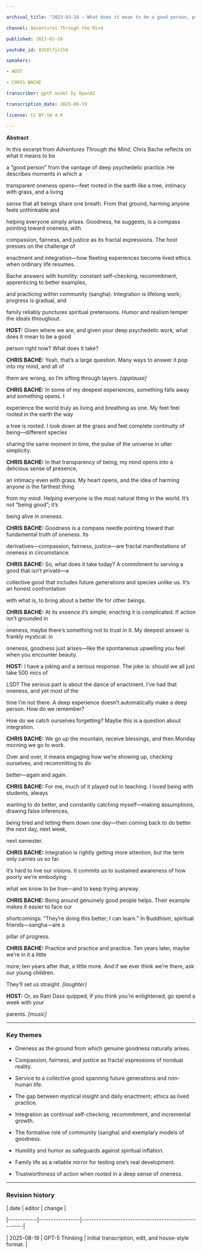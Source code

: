 ```yaml
---

archival_title: "2023-03-16 – What does it mean to be a good person, psychedelically? | Chris Bache PhD"

channel: Adventures Through the Mind

published: 2023-03-16

youtube_id: 83VOl7ylChQ

speakers:

- HOST

- CHRIS BACHE

transcriber: gpt5 model by OpenAI

transcription_date: 2025-08-19

license: CC BY-SA 4.0

---
```


**Abstract**

In this excerpt from *Adventures Through the Mind*, Chris Bache reflects on what it means to be

a “good person” from the vantage of deep psychedelic practice. He describes moments in which a

transparent oneness opens—feet rooted in the earth like a tree, intimacy with grass, and a living

sense that all beings share one breath. From that ground, harming anyone feels unthinkable and

helping everyone simply arises. Goodness, he suggests, is a compass pointing toward oneness, with

compassion, fairness, and justice as its fractal expressions. The host presses on the challenge of

enactment and integration—how fleeting experiences become lived ethics when ordinary life resumes.

Bache answers with humility: constant self-checking, recommitment, apprenticing to better examples,

and practicing within community (sangha). Integration is lifelong work; progress is gradual, and

family reliably punctures spiritual pretensions. Humor and realism temper the ideals throughout.

**HOST:** Given where we are, and given your deep psychedelic work, what does it mean to be a good

person right now? What does it take?

**CHRIS BACHE:** Yeah, that’s a large question. Many ways to answer it pop into my mind, and all of

them are wrong, so I’m sifting through layers. *\[applause\]*

**CHRIS BACHE:** In some of my deepest experiences, something falls away and something opens. I

experience the world truly as living and breathing as one. My feet feel rooted in the earth the way

a tree is rooted. I look down at the grass and feel complete continuity of being—different species

sharing the same moment in time, the pulse of the universe in utter simplicity.

**CHRIS BACHE:** In that transparency of being, my mind opens into a delicious sense of presence,

an intimacy even with grass. My heart opens, and the idea of harming anyone is the farthest thing

from my mind. Helping everyone is the most natural thing in the world. It’s not “being good”; it’s

being alive in oneness.

**CHRIS BACHE:** Goodness is a compass needle pointing toward that fundamental truth of oneness. Its

derivatives—compassion, fairness, justice—are fractal manifestations of oneness in circumstance.

**CHRIS BACHE:** So, what does it take today? A commitment to serving a good that isn’t private—a

collective good that includes future generations and species unlike us. It’s an honest confrontation

with what is, to bring about a better life for other beings.

**CHRIS BACHE:** At its essence it’s simple; enacting it is complicated. If action isn’t grounded in

oneness, maybe there’s something not to trust in it. My deepest answer is frankly mystical: in

oneness, goodness just arises—like the spontaneous upwelling you feel when you encounter beauty.

**HOST:** I have a joking and a serious response. The joke is: should we all just take 500 mics of

LSD? The serious part is about the dance of enactment. I’ve had that oneness, and yet most of the

time I’m not there. A deep experience doesn’t automatically make a deep person. How do we remember?

How do we catch ourselves forgetting? Maybe this is a question about integration.

**CHRIS BACHE:** We go up the mountain, receive blessings, and then Monday morning we go to work.

Over and over, it means engaging how we’re showing up, checking ourselves, and recommitting to do

better—again and again.

**CHRIS BACHE:** For me, much of it played out in teaching. I loved being with students, always

wanting to do better, and constantly catching myself—making assumptions, drawing false inferences,

being tired and letting them down one day—then coming back to do better the next day, next week,

next semester.

**CHRIS BACHE:** Integration is rightly getting more attention, but the term only carries us so far.

It’s hard to live our visions. It commits us to sustained awareness of how poorly we’re embodying

what we know to be true—and to keep trying anyway.

**CHRIS BACHE:** Being around genuinely good people helps. Their example makes it easier to face our

shortcomings: “They’re doing this better; I can learn.” In Buddhism, spiritual friends—sangha—are a

pillar of progress.

**CHRIS BACHE:** Practice and practice and practice. Ten years later, maybe we’re in it a little

more; ten years after that, a little more. And if we ever think we’re there, ask our young children.

They’ll set us straight. *\[laughter\]*

**HOST:** Or, as Ram Dass quipped, if you think you’re enlightened, go spend a week with your

parents. *\[music\]*

---

### Key themes

- Oneness as the ground from which genuine goodness naturally arises.

- Compassion, fairness, and justice as fractal expressions of nondual reality.

- Service to a collective good spanning future generations and non-human life.

- The gap between mystical insight and daily enactment; ethics as lived practice.

- Integration as continual self-checking, recommitment, and incremental growth.

- The formative role of community (sangha) and exemplary models of goodness.

- Humility and humor as safeguards against spiritual inflation.

- Family life as a reliable mirror for testing one’s real development.

- Trustworthiness of action when rooted in a deep sense of oneness.

---

### Revision history

| date | editor | change |

|------------|-----------------|------------------------------------------------------|

| 2025-08-19 | GPT-5 Thinking | Initial transcription, edit, and house-style format. |
